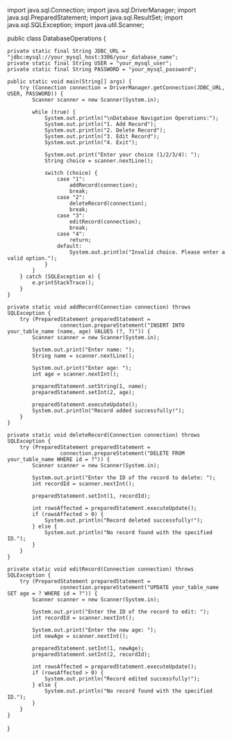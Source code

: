 import java.sql.Connection;
import java.sql.DriverManager;
import java.sql.PreparedStatement;
import java.sql.ResultSet;
import java.sql.SQLException;
import java.util.Scanner;

public class DatabaseOperations {

    private static final String JDBC_URL = "jdbc:mysql://your_mysql_host:3306/your_database_name";
    private static final String USER = "your_mysql_user";
    private static final String PASSWORD = "your_mysql_password";

    public static void main(String[] args) {
        try (Connection connection = DriverManager.getConnection(JDBC_URL, USER, PASSWORD)) {
            Scanner scanner = new Scanner(System.in);

            while (true) {
                System.out.println("\nDatabase Navigation Operations:");
                System.out.println("1. Add Record");
                System.out.println("2. Delete Record");
                System.out.println("3. Edit Record");
                System.out.println("4. Exit");

                System.out.print("Enter your choice (1/2/3/4): ");
                String choice = scanner.nextLine();

                switch (choice) {
                    case "1":
                        addRecord(connection);
                        break;
                    case "2":
                        deleteRecord(connection);
                        break;
                    case "3":
                        editRecord(connection);
                        break;
                    case "4":
                        return;
                    default:
                        System.out.println("Invalid choice. Please enter a valid option.");
                }
            }
        } catch (SQLException e) {
            e.printStackTrace();
        }
    }

    private static void addRecord(Connection connection) throws SQLException {
        try (PreparedStatement preparedStatement =
                     connection.prepareStatement("INSERT INTO your_table_name (name, age) VALUES (?, ?)")) {
            Scanner scanner = new Scanner(System.in);

            System.out.print("Enter name: ");
            String name = scanner.nextLine();

            System.out.print("Enter age: ");
            int age = scanner.nextInt();

            preparedStatement.setString(1, name);
            preparedStatement.setInt(2, age);

            preparedStatement.executeUpdate();
            System.out.println("Record added successfully!");
        }
    }

    private static void deleteRecord(Connection connection) throws SQLException {
        try (PreparedStatement preparedStatement =
                     connection.prepareStatement("DELETE FROM your_table_name WHERE id = ?")) {
            Scanner scanner = new Scanner(System.in);

            System.out.print("Enter the ID of the record to delete: ");
            int recordId = scanner.nextInt();

            preparedStatement.setInt(1, recordId);

            int rowsAffected = preparedStatement.executeUpdate();
            if (rowsAffected > 0) {
                System.out.println("Record deleted successfully!");
            } else {
                System.out.println("No record found with the specified ID.");
            }
        }
    }

    private static void editRecord(Connection connection) throws SQLException {
        try (PreparedStatement preparedStatement =
                     connection.prepareStatement("UPDATE your_table_name SET age = ? WHERE id = ?")) {
            Scanner scanner = new Scanner(System.in);

            System.out.print("Enter the ID of the record to edit: ");
            int recordId = scanner.nextInt();

            System.out.print("Enter the new age: ");
            int newAge = scanner.nextInt();

            preparedStatement.setInt(1, newAge);
            preparedStatement.setInt(2, recordId);

            int rowsAffected = preparedStatement.executeUpdate();
            if (rowsAffected > 0) {
                System.out.println("Record edited successfully!");
            } else {
                System.out.println("No record found with the specified ID.");
            }
        }
    }
}
